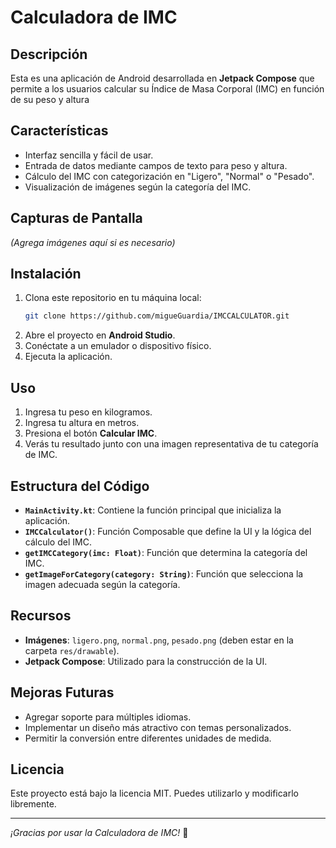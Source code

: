 # Calculadora de IMC

## Descripción
Esta es una aplicación de Android desarrollada en **Jetpack Compose** que permite a los usuarios calcular su Índice de Masa Corporal (IMC) en función de su peso y altura

## Características
- Interfaz sencilla y fácil de usar.
- Entrada de datos mediante campos de texto para peso y altura.
- Cálculo del IMC con categorización en "Ligero", "Normal" o "Pesado".
- Visualización de imágenes según la categoría del IMC.

## Capturas de Pantalla
*(Agrega imágenes aquí si es necesario)*

## Instalación
1. Clona este repositorio en tu máquina local:
   ```sh
   git clone https://github.com/migueGuardia/IMCCALCULATOR.git
   ```
2. Abre el proyecto en **Android Studio**.
3. Conéctate a un emulador o dispositivo físico.
4. Ejecuta la aplicación.

## Uso
1. Ingresa tu peso en kilogramos.
2. Ingresa tu altura en metros.
3. Presiona el botón **Calcular IMC**.
4. Verás tu resultado junto con una imagen representativa de tu categoría de IMC.

## Estructura del Código
- **`MainActivity.kt`**: Contiene la función principal que inicializa la aplicación.
- **`IMCCalculator()`**: Función Composable que define la UI y la lógica del cálculo del IMC.
- **`getIMCCategory(imc: Float)`**: Función que determina la categoría del IMC.
- **`getImageForCategory(category: String)`**: Función que selecciona la imagen adecuada según la categoría.

## Recursos
- **Imágenes**: `ligero.png`, `normal.png`, `pesado.png` (deben estar en la carpeta `res/drawable`).
- **Jetpack Compose**: Utilizado para la construcción de la UI.

## Mejoras Futuras
- Agregar soporte para múltiples idiomas.
- Implementar un diseño más atractivo con temas personalizados.
- Permitir la conversión entre diferentes unidades de medida.

## Licencia
Este proyecto está bajo la licencia MIT. Puedes utilizarlo y modificarlo libremente.

---
_¡Gracias por usar la Calculadora de IMC!_ 🚀

